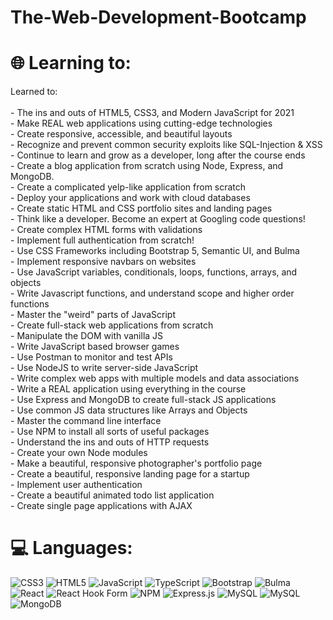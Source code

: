 # The-Web-Development-Bootcamp


# 🌐 Learning to:
Learned to:<br><br>- The ins and outs of HTML5, CSS3, and Modern JavaScript for 2021<br>- Make REAL web applications using cutting-edge technologies<br>- Create responsive, accessible, and beautiful layouts<br>- Recognize and prevent common security exploits like SQL-Injection & XSS<br>- Continue to learn and grow as a developer, long after the course ends<br>- Create a blog application from scratch using Node, Express, and MongoDB.<br>- Create a complicated yelp-like application from scratch<br>- Deploy your applications and work with cloud databases<br>- Create static HTML and CSS portfolio sites and landing pages<br>- Think like a developer. Become an expert at Googling code questions!<br>- Create complex HTML forms with validations<br>- Implement full authentication from scratch!<br>- Use CSS Frameworks including Bootstrap 5, Semantic UI, and Bulma<br>- Implement responsive navbars on websites<br>- Use JavaScript variables, conditionals, loops, functions, arrays, and objects<br>- Write Javascript functions, and understand scope and higher order functions<br>- Master the "weird" parts of JavaScript<br>- Create full-stack web applications from scratch<br>- Manipulate the DOM with vanilla JS<br>- Write JavaScript based browser games<br>- Use Postman to monitor and test APIs<br>- Use NodeJS to write server-side JavaScript<br>- Write complex web apps with multiple models and data associations<br>- Write a REAL application using everything in the course<br>- Use Express and MongoDB to create full-stack JS applications<br>- Use common JS data structures like Arrays and Objects<br>- Master the command line interface<br>- Use NPM to install all sorts of useful packages<br>- Understand the ins and outs of HTTP requests<br>- Create your own Node modules<br>- Make a beautiful, responsive photographer's portfolio page<br>- Create a beautiful, responsive landing page for a startup<br>- Implement user authentication<br>- Create a beautiful animated todo list application<br>- Create single page applications with AJAX


# 💻 Languages:
![CSS3](https://img.shields.io/badge/css3-%231572B6.svg?style=for-the-badge&logo=css3&logoColor=white) ![HTML5](https://img.shields.io/badge/html5-%23E34F26.svg?style=for-the-badge&logo=html5&logoColor=white) ![JavaScript](https://img.shields.io/badge/javascript-%23323330.svg?style=for-the-badge&logo=javascript&logoColor=%23F7DF1E) ![TypeScript](https://img.shields.io/badge/typescript-%23007ACC.svg?style=for-the-badge&logo=typescript&logoColor=white) ![Bootstrap](https://img.shields.io/badge/bootstrap-%238511FA.svg?style=for-the-badge&logo=bootstrap&logoColor=white) ![Bulma](https://img.shields.io/badge/bulma-00D0B1?style=for-the-badge&logo=bulma&logoColor=white) ![React](https://img.shields.io/badge/react-%2320232a.svg?style=for-the-badge&logo=react&logoColor=%2361DAFB) ![React Hook Form](https://img.shields.io/badge/React%20Hook%20Form-%23EC5990.svg?style=for-the-badge&logo=reacthookform&logoColor=white) ![NPM](https://img.shields.io/badge/NPM-%23CB3837.svg?style=for-the-badge&logo=npm&logoColor=white) ![Express.js](https://img.shields.io/badge/express.js-%23404d59.svg?style=for-the-badge&logo=express&logoColor=%2361DAFB) ![MySQL](https://img.shields.io/badge/mysql-%2300000f.svg?style=for-the-badge&logo=mysql&logoColor=white) ![MySQL](https://img.shields.io/badge/mysql-%2300000f.svg?style=for-the-badge&logo=mysql&logoColor=white) ![MongoDB](https://img.shields.io/badge/MongoDB-%234ea94b.svg?style=for-the-badge&logo=mongodb&logoColor=white)
